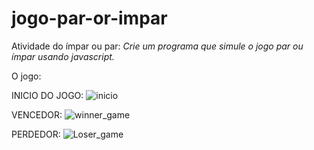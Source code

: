 # jogo-par-or-impar

Atividade do ímpar ou par:
*Crie um programa que simule o jogo par ou ímpar usando javascript.*

O jogo:

INICIO DO JOGO:
![inicio](https://user-images.githubusercontent.com/100806678/202864045-57813e5c-ccd7-43e6-bf0d-32f4962d4bdc.PNG)

VENCEDOR:
![winner_game](https://user-images.githubusercontent.com/100806678/202864070-49848c21-0da1-48b2-a6c1-583ed8e97fc6.PNG)

PERDEDOR:
![Loser_game](https://user-images.githubusercontent.com/100806678/202864090-cb061776-7cca-49d9-90b8-629de404a1a6.PNG)
